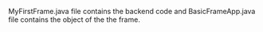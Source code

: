 MyFirstFrame.java file contains the backend code and BasicFrameApp.java file contains the object of the the frame.
